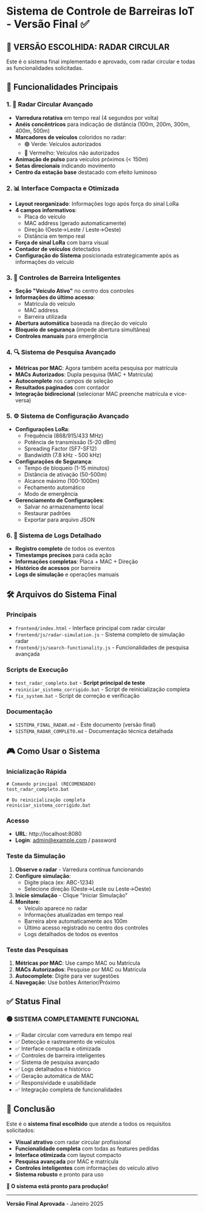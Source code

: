 # Sistema de Controle de Barreiras IoT - Versão Final ✅

## 🎯 **VERSÃO ESCOLHIDA: RADAR CIRCULAR**

Este é o sistema final implementado e aprovado, com radar circular e todas as funcionalidades solicitadas.

## 🚀 **Funcionalidades Principais**

### 1. 📡 **Radar Circular Avançado**
- **Varredura rotativa** em tempo real (4 segundos por volta)
- **Anéis concêntricos** para indicação de distância (100m, 200m, 300m, 400m, 500m)
- **Marcadores de veículos** coloridos no radar:
  - 🟢 Verde: Veículos autorizados
  - 🔴 Vermelho: Veículos não autorizados
- **Animação de pulso** para veículos próximos (< 150m)
- **Setas direcionais** indicando movimento
- **Centro da estação base** destacado com efeito luminoso

### 2. 📊 **Interface Compacta e Otimizada**
- **Layout reorganizado**: Informações logo após força do sinal LoRa
- **4 campos informativos**:
  - Placa do veículo
  - MAC address (gerado automaticamente)
  - Direção (Oeste→Leste / Leste→Oeste)
  - Distância em tempo real
- **Força de sinal LoRa** com barra visual
- **Contador de veículos** detectados
- **Configuração do Sistema** posicionada estrategicamente após as informações do veículo

### 3. 🚧 **Controles de Barreira Inteligentes**
- **Seção "Veículo Ativo"** no centro dos controles
- **Informações do último acesso**:
  - Matrícula do veículo
  - MAC address
  - Barreira utilizada
- **Abertura automática** baseada na direção do veículo
- **Bloqueio de segurança** (impede abertura simultânea)
- **Controles manuais** para emergência

### 4. 🔍 **Sistema de Pesquisa Avançado**
- **Métricas por MAC**: Agora também aceita pesquisa por matrícula
- **MACs Autorizados**: Dupla pesquisa (MAC + Matrícula)
- **Autocomplete** nos campos de seleção
- **Resultados paginados** com contador
- **Integração bidirecional** (selecionar MAC preenche matrícula e vice-versa)

### 5. ⚙️ **Sistema de Configuração Avançado**
- **Configurações LoRa**:
  - Frequência (868/915/433 MHz)
  - Potência de transmissão (5-20 dBm)
  - Spreading Factor (SF7-SF12)
  - Bandwidth (7.8 kHz - 500 kHz)
- **Configurações de Segurança**:
  - Tempo de bloqueio (1-15 minutos)
  - Distância de ativação (50-500m)
  - Alcance máximo (100-1000m)
  - Fechamento automático
  - Modo de emergência
- **Gerenciamento de Configurações**:
  - Salvar no armazenamento local
  - Restaurar padrões
  - Exportar para arquivo JSON

### 6. 📝 **Sistema de Logs Detalhado**
- **Registro completo** de todos os eventos
- **Timestamps precisos** para cada ação
- **Informações completas**: Placa + MAC + Direção
- **Histórico de acessos** por barreira
- **Logs de simulação** e operações manuais

## 🛠️ **Arquivos do Sistema Final**

### **Principais**
- `frontend/index.html` - Interface principal com radar circular
- `frontend/js/radar-simulation.js` - Sistema completo de simulação radar
- `frontend/js/search-functionality.js` - Funcionalidades de pesquisa avançada

### **Scripts de Execução**
- `test_radar_completo.bat` - **Script principal de teste**
- `reiniciar_sistema_corrigido.bat` - Script de reinicialização completa
- `fix_system.bat` - Script de correção e verificação

### **Documentação**
- `SISTEMA_FINAL_RADAR.md` - Este documento (versão final)
- `SISTEMA_RADAR_COMPLETO.md` - Documentação técnica detalhada

## 🎮 **Como Usar o Sistema**

### **Inicialização Rápida**
```batch
# Comando principal (RECOMENDADO)
test_radar_completo.bat

# Ou reinicialização completa
reiniciar_sistema_corrigido.bat
```

### **Acesso**
- **URL**: http://localhost:8080
- **Login**: admin@example.com / password

### **Teste da Simulação**
1. **Observe o radar** - Varredura contínua funcionando
2. **Configure simulação**:
   - Digite placa (ex: ABC-1234)
   - Selecione direção (Oeste→Leste ou Leste→Oeste)
3. **Inicie simulação** - Clique "Iniciar Simulação"
4. **Monitore**:
   - Veículo aparece no radar
   - Informações atualizadas em tempo real
   - Barreira abre automaticamente aos 100m
   - Último acesso registrado no centro dos controles
   - Logs detalhados de todos os eventos

### **Teste das Pesquisas**
1. **Métricas por MAC**: Use campo MAC ou Matrícula
2. **MACs Autorizados**: Pesquise por MAC ou Matrícula
3. **Autocomplete**: Digite para ver sugestões
4. **Navegação**: Use botões Anterior/Próximo

## ✅ **Status Final**

### **🟢 SISTEMA COMPLETAMENTE FUNCIONAL**

- ✅ Radar circular com varredura em tempo real
- ✅ Detecção e rastreamento de veículos
- ✅ Interface compacta e otimizada
- ✅ Controles de barreira inteligentes
- ✅ Sistema de pesquisa avançado
- ✅ Logs detalhados e histórico
- ✅ Geração automática de MAC
- ✅ Responsividade e usabilidade
- ✅ Integração completa de funcionalidades

## 🎉 **Conclusão**

Este é o **sistema final escolhido** que atende a todos os requisitos solicitados:

- **Visual atrativo** com radar circular profissional
- **Funcionalidade completa** com todas as features pedidas
- **Interface otimizada** com layout compacto
- **Pesquisa avançada** por MAC e matrícula
- **Controles inteligentes** com informações do veículo ativo
- **Sistema robusto** e pronto para uso

**🚀 O sistema está pronto para produção!**

---
**Versão Final Aprovada** - Janeiro 2025
